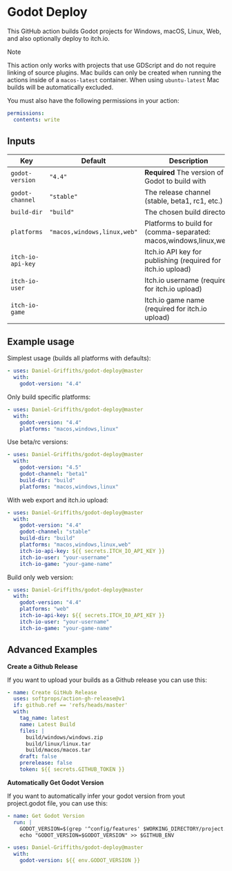# Godot Deploy

This GitHub action builds Godot projects for Windows, macOS, Linux, Web, and also optionally deploy to itch.io.

> [!NOTE]  
> This action only works with projects that use GDScript and do not require linking of source plugins. Mac builds can only be created when running the actions inside of a `macos-latest` container. When using `ubuntu-latest` Mac builds will be automatically excluded.

You must also have the following permissions in your action:

```yaml
permissions:
  contents: write
```

## Inputs

| Key               | Default                     | Description                                                       |
| ----------------- | --------------------------- | ----------------------------------------------------------------- |
| `godot-version`   | `"4.4"`                     | **Required** The version of Godot to build with                   |
| `godot-channel`   | `"stable"`                  | The release channel (stable, beta1, rc1, etc.)                    |
| `build-dir`       | `"build"`                   | The chosen build directory                                        |
| `platforms`       | `"macos,windows,linux,web"` | Platforms to build for (comma-separated: macos,windows,linux,web) |
| `itch-io-api-key` |                             | Itch.io API key for publishing (required for itch.io upload)      |
| `itch-io-user`    |                             | Itch.io username (required for itch.io upload)                    |
| `itch-io-game`    |                             | Itch.io game name (required for itch.io upload)                   |

## Example usage

Simplest usage (builds all platforms with defaults):

```yaml
- uses: Daniel-Griffiths/godot-deploy@master
  with:
    godot-version: "4.4"
```

Only build specific platforms:

```yaml
- uses: Daniel-Griffiths/godot-deploy@master
  with:
    godot-version: "4.4"
    platforms: "macos,windows,linux"
```

Use beta/rc versions:

```yaml
- uses: Daniel-Griffiths/godot-deploy@master
  with:
    godot-version: "4.5"
    godot-channel: "beta1"
    build-dir: "build"
    platforms: "macos,windows,linux"
```

With web export and itch.io upload:

```yaml
- uses: Daniel-Griffiths/godot-deploy@master
  with:
    godot-version: "4.4"
    godot-channel: "stable"
    build-dir: "build"
    platforms: "macos,windows,linux,web"
    itch-io-api-key: ${{ secrets.ITCH_IO_API_KEY }}
    itch-io-user: "your-username"
    itch-io-game: "your-game-name"
```

Build only web version:

```yaml
- uses: Daniel-Griffiths/godot-deploy@master
  with:
    godot-version: "4.4"
    platforms: "web"
    itch-io-api-key: ${{ secrets.ITCH_IO_API_KEY }}
    itch-io-user: "your-username"
    itch-io-game: "your-game-name"
```

## Advanced Examples

**Create a Github Release**

If you want to upload your builds as a Github release you can use this:

```yaml
- name: Create GitHub Release
  uses: softprops/action-gh-release@v1
  if: github.ref == 'refs/heads/master'
  with:
    tag_name: latest
    name: Latest Build
    files: |
      build/windows/windows.zip
      build/linux/linux.tar
      build/macos/macos.tar
    draft: false
    prerelease: false
    token: ${{ secrets.GITHUB_TOKEN }}
```

**Automatically Get Godot Version**

If you want to automatically infer your godot version from yout project.godot file, you can use this:

```yaml
- name: Get Godot Version
  run: |
    GODOT_VERSION=$(grep '^config/features' $WORKING_DIRECTORY/project.godot | cut -d "\"" -f 2)
    echo "GODOT_VERSION=$GODOT_VERSION" >> $GITHUB_ENV

- uses: Daniel-Griffiths/godot-deploy@master
  with:
    godot-version: ${{ env.GODOT_VERSION }}
```
